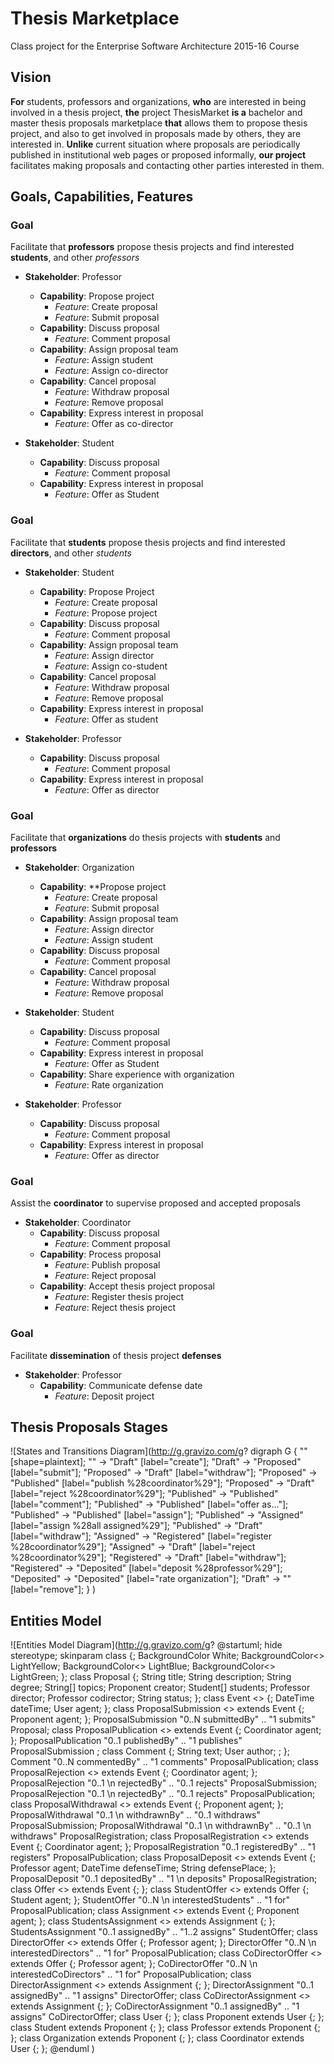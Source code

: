 Thesis Marketplace
==================

Class project for the Enterprise Software Architecture 2015-16 Course

## Vision

**For** students, professors and organizations,
**who** are interested in being involved in a thesis project,
**the** project ThesisMarket
**is a** bachelor and master thesis proposals marketplace
**that** allows them to propose thesis project, and also to get involved in proposals made by others, they are interested in.
**Unlike** current situation where proposals are periodically published in institutional web pages or proposed informally,
**our project** facilitates making proposals and contacting other parties interested in them.

## Goals, Capabilities, Features

### Goal
Facilitate that **professors** propose thesis projects and find interested **students**, and other *professors*

- **Stakeholder**: Professor
	- **Capability**: Propose project
		- *Feature*: Create proposal
		- *Feature*: Submit proposal
	- **Capability**: Discuss proposal
		- *Feature*: Comment proposal
	- **Capability**: Assign proposal team
		- *Feature*: Assign student
		- *Feature*: Assign co-director
	- **Capability**: Cancel proposal
		- *Feature*: Withdraw proposal
		- *Feature*: Remove proposal
	- **Capability**: Express interest in proposal
		- *Feature*: Offer as co-director

- **Stakeholder**: Student
	- **Capability**: Discuss proposal
		- *Feature*: Comment proposal
	- **Capability**: Express interest in proposal
		- *Feature*: Offer as Student

### Goal
Facilitate that **students** propose thesis projects and find interested **directors**, and other *students*

- **Stakeholder**: Student
	- **Capability**: Propose Project
		- *Feature*: Create proposal
		- *Feature*: Propose project
	- **Capability**: Discuss proposal
		- *Feature*: Comment proposal
	- **Capability**: Assign proposal team
		- *Feature*: Assign director
		- *Feature*: Assign co-student
	- **Capability**: Cancel proposal
		- *Feature*: Withdraw proposal
		- *Feature*: Remove proposal
	- **Capability**: Express interest in proposal
		- *Feature*: Offer as student

- **Stakeholder**: Professor
	- **Capability**: Discuss proposal
		- *Feature*: Comment proposal
	- **Capability**: Express interest in proposal
		- *Feature*: Offer as director

### Goal 
Facilitate that **organizations** do thesis projects with **students** and **professors**

- **Stakeholder**: Organization
	- **Capability**: **Propose project
		- *Feature*: Create proposal
		- *Feature*: Submit proposal
	- **Capability**: Assign proposal team
		- *Feature*: Assign director
		- *Feature*: Assign student
	- **Capability**: Discuss proposal
		- *Feature*: Comment proposal
	- **Capability**: Cancel proposal
		- *Feature*: Withdraw proposal
		- *Feature*: Remove proposal

- **Stakeholder**: Student
	- **Capability**: Discuss proposal
		- *Feature*: Comment proposal
	- **Capability**: Express interest in proposal
		- *Feature*: Offer as Student
	- **Capability**: Share experience with organization
		- *Feature*: Rate organization

- **Stakeholder**: Professor
	- **Capability**: Discuss proposal
		- *Feature*: Comment proposal
	- **Capability**: Express interest in proposal
		- *Feature*: Offer as director

### Goal 
Assist the **coordinator** to supervise proposed and accepted proposals

- **Stakeholder**: Coordinator
	- **Capability**: Discuss proposal
		- *Feature*: Comment proposal
	- **Capability**: Process proposal
		- *Feature*: Publish proposal
		- *Feature*: Reject proposal
	- **Capability**: Accept thesis project proposal
		- *Feature*: Register thesis project
		- *Feature*: Reject thesis project

### Goal
Facilitate **dissemination** of thesis project **defenses**

- **Stakeholder**: Professor
	- **Capability**: Communicate defense date
		- *Feature*: Deposit project

## Thesis Proposals Stages

![States and Transitions Diagram](http://g.gravizo.com/g?
digraph G {
   "" [shape=plaintext];
   "" -> "Draft" [label="create"];
   "Draft" -> "Proposed" [label="submit"];
   "Proposed" -> "Draft" [label="withdraw"];
   "Proposed" -> "Published" [label="publish %28coordinator%29"];
   "Proposed" -> "Draft" [label="reject %28coordinator%29"];
   "Published" -> "Published"  [label="comment"];
   "Published" -> "Published"  [label="offer as..."];
   "Published" -> "Published"  [label="assign"];
   "Published" -> "Assigned"  [label="assign %28all assigned%29"];
   "Published" -> "Draft" [label="withdraw"];
   "Assigned" -> "Registered" [label="register %28coordinator%29"];
   "Assigned" -> "Draft" [label="reject %28coordinator%29"];
   "Registered" -> "Draft" [label="withdraw"];
   "Registered" -> "Deposited" [label="deposit %28professor%29"];
   "Deposited" -> "Deposited" [label="rate organization"];
   "Draft" -> "" [label="remove"];
 }
)

## Entities Model

![Entities Model Diagram](http://g.gravizo.com/g?
@startuml;
hide stereotype;
skinparam class {;
	BackgroundColor White;
	BackgroundColor<<Event>> LightYellow;
	BackgroundColor<<Offer>> LightBlue;
	BackgroundColor<<Assignment>> LightGreen;
};
class Proposal {;
   String title;
   String description;
   String degree;
   String[] topics;
   Proponent creator;
   Student[] students;
   Professor director;
   Professor codirector;
   String status;
};
class Event <<Event>> {;
   DateTime dateTime;
   User agent;
};
class ProposalSubmission <<Event>> extends Event {;
   Proponent agent;
};
ProposalSubmission "0..N submittedBy" .. "1 submits" Proposal;
class ProposalPublication <<Event>> extends Event {;
   Coordinator agent;
};
ProposalPublication "0..1 publishedBy" .. "1 publishes" ProposalSubmission ;
class Comment {;
   String text;
   User author; ;
};
Comment "0..N commentedBy" .. "1 comments" ProposalPublication;
class ProposalRejection <<Event>> extends Event {;
   Coordinator agent;
};
ProposalRejection "0..1 \n rejectedBy" .. "0..1 rejects" ProposalSubmission;
ProposalRejection "0..1 \n rejectedBy" .. "0..1 rejects" ProposalPublication;
class ProposalWithdrawal <<Event>> extends Event {;
   Proponent agent;
};
ProposalWithdrawal "0..1 \n withdrawnBy" .. "0..1 withdraws" ProposalSubmission;
ProposalWithdrawal "0..1 \n withdrawnBy" .. "0..1 \n withdraws" ProposalRegistration;
class ProposalRegistration <<Event>> extends Event {;
   Coordinator agent;
};
ProposalRegistration "0..1 registeredBy" .. "1 registers" ProposalPublication;
class ProposalDeposit <<Event>> extends Event {;
   Professor agent;
   DateTime defenseTime;
   String defensePlace;
};
ProposalDeposit "0..1 depositedBy" .. "1 \n deposits" ProposalRegistration;
class Offer <<Offer>> extends Event {;
};
class StudentOffer <<Offer>> extends Offer {;
   Student agent;
};
StudentOffer "0..N \n interestedStudents" .. "1 for" ProposalPublication;
class Assignment <<Assignment>> extends Event {;
   Proponent agent;
};
class StudentsAssignment <<Assignment>> extends Assignment {;
};
StudentsAssignment "0..1 assignedBy" .. "1..2 assigns" StudentOffer;
class DirectorOffer <<Offer>> extends Offer {;
   Professor agent;
};
DirectorOffer "0..N \n interestedDirectors" .. "1 for" ProposalPublication;
class CoDirectorOffer <<Offer>> extends Offer {;
   Professor agent;
};
CoDirectorOffer "0..N \n interestedCoDirectors" .. "1 for" ProposalPublication;
class DirectorAssignment <<Assignment>> extends Assignment {;
};
DirectorAssignment "0..1 assignedBy" .. "1 assigns" DirectorOffer;
class CoDirectorAssignment <<Assignment>> extends Assignment {;
};
CoDirectorAssignment "0..1 assignedBy" .. "1 assigns" CoDirectorOffer;
class User {;
};
class Proponent extends User {;
};
class Student extends Proponent {;
};
class Professor extends Proponent {;
};
class Organization extends Proponent {;
};
class Coordinator extends User {;
};
@enduml
)
